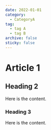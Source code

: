 ```yaml
---
date: 2022-01-01
category:
  - CategoryA
tag:
  - tag A
  - tag B
archive: false
sticky: false
---
```


# Article 1

## Heading 2

Here is the content.

### Heading 3

Here is the content.
